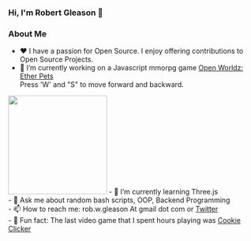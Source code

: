###  Hi, I'm Robert Gleason 👋

<!--
**robgleason/robgleason** is a ✨ _special_ ✨ repository because its `README.md` (this file) appears on your GitHub profile.

Here are some ideas to get you started:
-->
###  About Me
- ❤️ I have a passion for Open Source. I enjoy offering contributions to Open Source Projects.
- 🔭 I’m currently working on a Javascript mmorpg game <a href="https://etherpets.xyz/">Open Worldz: Ether Pets</a>
<br>Press 'W' and "S" to move forward and backward.
 <img src="https://etherpets.xyz/nftpic/GithubOpenWorldz.PNG" style="width:200px;">
- 🌱 I’m currently learning Three.js <br>
- 💬 Ask me about random bash scripts, OOP, Backend Programming <br>
- 📫 How to reach me: rob.w.gleason At gmail dot com or <a href="https://twitter.com/robert_gleason">Twitter</a> <br>
- 🍪 Fun fact: The last video game that I spent hours playing was <a href="https://store.steampowered.com/app/1454400/Cookie_Clicker/">Cookie Clicker</a>

